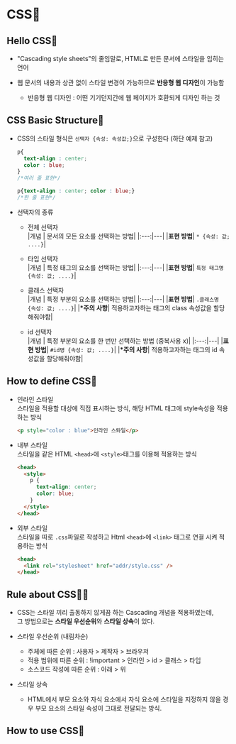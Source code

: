 # CSS📜

## Hello CSS👋

- "Cascading style sheets"의 줄임말로, HTML로 만든 문서에 스타일을 입히는 언어

- 웹 문서의 내용과 상관 없이 스타일 변경이 가능하므로 **반응형 웹 디자인**이 가능함

  - 반응형 웹 디자인 : 어떤 기기던지간에 웹 페이지가 호환되게 디자인 하는 것<br>

## CSS Basic Structure🧱

- CSS의 스타일 형식은 `선택자 {속성: 속성값;}`으로 구성한다 (하단 예제 참고)

  ```CSS
  p{
    text-align : center;
    color : blue;
  }
  /*여러 줄 표현*/

  p{text-align : center; color : blue;}
  /*한 줄 표현*/
  ```

- 선택자의 종류

  - 전체 선택자 <br>
    |개념 | 문서의 모든 요소를 선택하는 방법|
    |:---:|---|
    |**표현 방법**| `* {속성: 값; ....}`|

  - 타입 선택자<br>
    |개념 | 특정 태그의 요소를 선택하는 방법|
    |:---:|---|
    |**표현 방법**| `특정 태그명 {속성: 값; ....}`|

  - 클래스 선택자<br>
    |개념 | 특정 부분의 요소를 선택하는 방법|
    |:---:|---|
    |**표현 방법**| `.클래스명 {속성: 값; ....}`|
    |**\*주의 사항**| 적용하고자하는 태그의 class 속성값을 할당해줘야함|

  - id 선택자<br>
    |개념 | 특정 부분의 요소를 한 번만 선택하는 방법 (중복사용 x)|
    |:---:|---|
    |**표현 방법**| `#id명 {속성: 값; ....}`|
    |**\*주의 사항**| 적용하고자하는 태그의 id 속성값을 할당해줘야함|

## How to define CSS📝

- 인라인 스타일<br>
  스타일을 적용할 대상에 직접 표시하는 방식, 해당 HTML 태그에 style속성을 적용하는 방식<br>

  ```html
  <p style="color : blue">인라인 스톼일</p>
  ```

- 내부 스타일<br>
  스타일을 같은 HTML `<head>`에 `<style>`태그를 이용해 적용하는 방식

  ```html
  <head>
    <style>
      p {
        text-align: center;
        color: blue;
      }
    </style>
  </head>
  ```

- 외부 스타일<br>
  스타일을 따로 `.css`파일로 작성하고 Html `<head>`에 `<link>` 태그로 연결 시켜 적용하는 방식

  ```html
  <head>
    <link rel="stylesheet" href="addr/style.css" />
  </head>
  ```

## Rule about CSS👨‍💻

- CSS는 스타일 끼리 출동하지 않게끔 하는 Cascading 개념을 적용하였는데,<br>그 방법으로는 **스타일 우선순위**와 **스타일 상속**이 있다.

- 스타일 우선순위 (내림차순)

  - 주체에 따른 순위 : 사용자 > 제작자 > 브라우저
  - 적용 범위에 따른 순위 : !important > 인라인 > id > 클래스 > 타입
  - 소스코드 작성에 따른 순위 : 아래 > 위

- 스타일 상속
  - HTML에서 부모 요소와 자식 요소에서 자식 요소에 스타일을 지정하지 않을 경우 부모 요소의 스타일 속성이 그대로 전달되는 방식.

## How to use CSS📕
